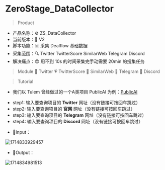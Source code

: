 # ZeroStage_DataCollector
> Product
- 产品名称：⚙ ZS_DataCollector
- 当前版本：📍 V2
- 脚本功能：📊 采集 Dealflow 基础数据
- 采集范围：🔍 Twitter TwitterScore SimilarWeb Telegram Discord
- 解决痛点：😍 用不到 10s 的时间采集完手动需要 20min 的搜集任务
  
> Module
💛 Twitter
💗 TwitterScore
💙 SimilarWeb
💚 Telegram
🧡 Discord

> Tutorial
- 我们以 Tulem 曾经做过的一个A类项目 PublicAI 为例：[PublicAI](https://docs.google.com/spreadsheets/d/1LKTF56h5Op9zgrk0X5jESW8WGcMUotluwZFxtZpvhIM/edit#gid=1088484738)
* step1: 输入要查询项目的 **Twitter** 网址（没有链接可按回车跳过）
* step2: 输入要查询项目的 **官网** 网址（没有链接可按回车跳过）
* step3: 输入要查询项目的 **Telegram** 网址（没有链接可按回车跳过）
* step4: 输入要查询项目的 **Discord** 网址（没有链接可按回车跳过）

- 🌱Input：

![1714833929457](https://github.com/Gesge/ZeroStage_DataCollector/assets/88234771/cb439240-4c74-43c2-aa96-3ac7dd556d8b)

- 🌴Output：

![1714834981513](https://github.com/Gesge/ZeroStage_DataCollector/assets/88234771/487f666b-e448-4f4b-81c2-9c87a0c94a8d)

